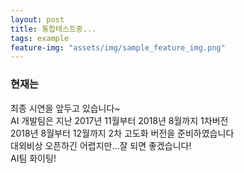 ```yaml
---
layout: post
title: 통합테스트중...
tags: example
feature-img: "assets/img/sample_feature_img.png"
---
```


### 현재는 
최종 시연을 앞두고 있습니다~  
AI 개발팀은 지난 2017년 11월부터 2018년 8월까지 1차버전  
2018년 8월부터 12월까지 2차 고도화 버전을 준비하였습니다  
대외비상 오픈하긴 어렵지만...잘 되면 좋겠습니다!   
AI팀 화이팅!  
